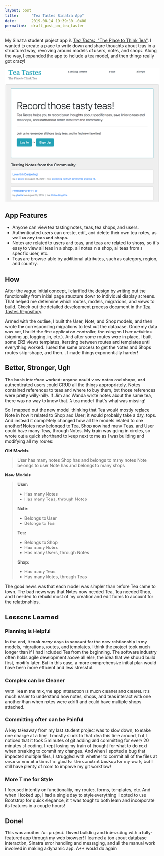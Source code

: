 ```yaml
---
layout: post
title:      "Tea Tastes Sinatra App"
date:       2019-08-14 19:39:30 -0400
permalink:  draft_post_on_tea_taster
---
```



My Sinatra student project app is [_Tea Tastes_, "The Place to Think Tea"](https://github.com/aparkening/tea_tastes). I wanted to create a place to write down and share thoughts about teas in a structured way, revolving around models of users, notes, and shops. Along the way, I expanded the app to include a tea model, and then things really got crazy!

![](https://github.com/aparkening/tea_tastes/blob/master/public/assets/tea-tastes-screenshot.png?raw=true)
 
## App Features
- Anyone can view tea tasting notes, teas, tea shops, and users.
- Authenticated users can create, edit, and delete their own tea notes, as well as any teas and shops.
- Notes are related to users and teas, and teas are related to shops, so it's easy to view all teas in a shop, all notes in a shop, all teas from a specific user, etc.
- Teas are browse-able by additional attributes, such as category, region, and country.

## How

After the vague initial concept, I clarified the design by writing out the functionality from initial page structure down to individual display screens. That helped me determine which routes, models, migrations, and views to build. Check out the detailed development process document in the [Tea Tastes Repository](https://github.com/aparkening/tea_tastes/blob/master/development_process.md). 

Armed with the outline, I built the User, Note, and Shop models, and then wrote the corresponding migrations to test out the database. Once my data was set, I build the first application controller, focusing on User activities (signing up, logging, in, etc.). And after some routes were in place, I built some ERB views templates, iterating between routes and templates until everything worked. I used the same process to get the Notes and Shops routes ship-shape, and then... I made things exponentially harder!

## Better, Stronger, Ugh

The basic interface worked: anyone could view notes and shops, and authenticated users could CRUD all the things appropriately. Notes contained references to teas and where to buy them, but those references were pretty willy-nilly. If Jim and Wanda wrote notes about the same tea, there was no way to know that. A tea model, that's what was missing!

So I mapped out the new model, thinking that Tea would mostly replace Note in how it related to Shop and User; it would probably take a day, tops. And instead it completely changed how all the models related to one another! Notes now belonged to Tea, Shop now had many Teas, and User could have many Teas, through Notes. My brain was going in circles, so wrote out a quick shorthand to keep next to me as I was building and modifying all my routes:

**Old Models**
> User has many notes
> Shop has and belongs to many notes
> Note belongs to user
> Note has and belongs to many shops

**New Models**
> **User:**
> - Has many Notes
> - Has many Teas, through Notes
> 
> **Note:**
> - Belongs to User
> - Belongs to Tea
> 
> **Tea:**
> - Belongs to Shop
> - Has many Notes
> - Has many Users, through Notes
> 
> **Shop:**
> - Has many Teas
> - Has many Notes, through Teas

The good news was that each model was simpler than before Tea came to town. The bad news was that Notes now needed Tea, Tea needed Shop, and I needed to rebuild most of my creation and edit forms to account for the relationships. 

## Lessons Learned

### Planning is Helpful

In the end, it took _many_ days to account for the new relationship in my models, migrations, routes, and templates. I think the project took much longer than if I had included Tea from the beginning. The software industry often holds agile development above all else, the idea that we should build first, modify later. But in this case, a more comprehensive initial plan would have been more efficient and less stressful.

### Complex can be Cleaner

With Tea in the mix, the app interaction is much cleaner and clearer. It's much easier to understand how notes, shops, and teas interact with one another than when notes were adrift and could have multiple shops attached.

### Committing often can be Painful

A key takeaway from my last student project was to slow down, to make one change at a time. I mostly stuck to that idea this time around, but I noticed that it took 5 minutes of git adding and committing for every 20 minutes of coding. I kept losing my train of thought for what to do next when breaking to commit my changes. And when I spotted a bug that impacted multiple files, I struggled with whether to commit all of the files at once or one at a time. I'm glad for the constant backup for my work, but I still have plenty of room to improve my git workflow!

### More Time for Style

I focused intently on functionality, my routes, forms, templates, etc. And when I looked up, I had a single day to style everything! I opted to use Bootstrap for quick elegance, it it was tough to both learn and incorporate its features in a couple hours! 

## Done!
This was another fun project. I loved building and interacting with a fully-featured app through my web browser! I learned a ton about database interaction, Sinatra error handling and messaging, and all the manual work involved in making a dynamic app. A++ would do again.
